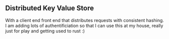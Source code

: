 ## Distributed Key Value Store

With a client end front end that distributes requests with consistent hashing. I am adding lots of authentificiation so that I can use this at my house, really just for play and getting used to rust :)
